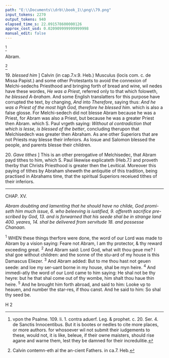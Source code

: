 ```yaml
---
path: "E:\\Documents\\drb\\book_1\\png\\79.png"
input_tokens: 2270
output_tokens: 940
elapsed_time_s: 22.091578600000126
approx_cost_usd: 0.020909999999999998
manual_edit: false
---
```

[^1]

Abram.

[^2]

19\. *blessed him* ] Calvin (in cap.7.v.9. Heb.) Musculus (locis com. c. de Missa Papist.) and some other Protestants to avoid the connexion of Melchi-sedechs Priesthood and bringing forth of bread and wine, wil nedes have these wordes, *He was a Priest*, referred only to that which foloweth, *he blessed A-braham*. And some English translatters for this purpose have corrupted the text, by changing, *And* into *Therefore*, saying thus: *And he was a Priest of the most high God, therefore he blessed him*. which is also a false glosse. For Melchi-sedech did not blesse Abram because he was a Priest, for Abram was also a Priest, but because he was a greater Priest then Abram. which S. Paul vrgeth saying: *Without al contradiction that which is lesse, is blessed of the better*, concluding therupon that Melchisedech was greater then Abraham. As ane other Superiors that are not Priests may blesse their inferiors. As Iosue and Salomon blessed the people, and parents blesse their children.

20\. *Gave tithes* ] This is an other prerogative of Melchisedec, that Abram payd tithes to him, which S. Paul likewise explicateth (Heb.7.) and proveth therby that Christs Priesthood is greater then the Levitical. Moreover this paying of tithes by Abraham sheweth the antiquitie of this tradition, being practised in Abrahams time, that the spiritual Superiors receiued tithes of their inferiors.

<hr>

CHAP. XV.

*Abram doubting and lamenting that he should have no childe, God promi-seth him much issue, 6. who beleeving is iustified, 9. offereth sacrifice pre-scribed by God, 13. and is forwarned that his seede shal be in strange land 400. yeares, 14. shal be delivered from servitude 18. and possesse Chanaan.*

<sup>1</sup> WHEN these things therfore were done, the word of our Lord was made to Abram by a vision saying: Feare not Abram, I am thy protector, & thy reward exceeding great. <sup>2</sup> And Abram said: Lord God, what wilt thou geue me? I shal goe without children: and the sonne of the stu-ard of my house is this Damascus Eliezer. <sup>3</sup> And Abram added: But to me thou hast not geuen seede: and loe my ser-uant borne in my house, shal be myn heire. <sup>4</sup> And immedi-atly the word of our Lord came to him saying: He shal not be thy heyre: but he that shal come out of thy wombe, him shalt thou haue thin heire. <sup>5</sup> And he brought him forth abroad, and said to him: Looke vp to heauen, and number the star-res, if thou canst. And he said to him: So shal thy seed be.

H 2

[^1]: vpon the Psalme. 109. li. 1. contra aduerf. Leg. & prophet. c. 20. Ser. 4. de Sanctis Innocentibus. But it is bootes or nedles to cite more places, or more authors. for whosoever wil not submit their iudgements to these, would not, it is like, beleue, if their owne maisters, should rise agane and warne them, lest they be damned for their incredulitie.

[^2]: Calvin contemn-eth al the an-cient Fathers. in ca.7. Heb.